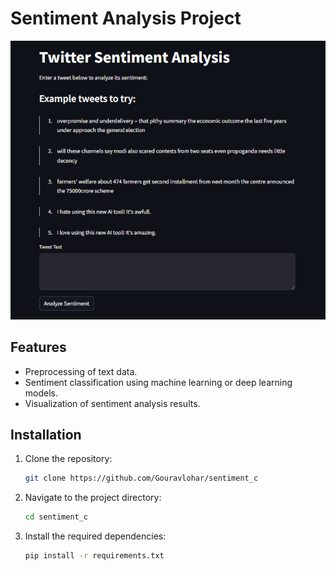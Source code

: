 # Sentiment Analysis Project

![alt text](image.png)
## Features
- Preprocessing of text data.
- Sentiment classification using machine learning or deep learning models.
- Visualization of sentiment analysis results.

## Installation
1. Clone the repository:
    ```bash
    git clone https://github.com/Gouravlohar/sentiment_c
    ```
2. Navigate to the project directory:
    ```bash
    cd sentiment_c
    ```
3. Install the required dependencies:
    ```bash
    pip install -r requirements.txt
    ```